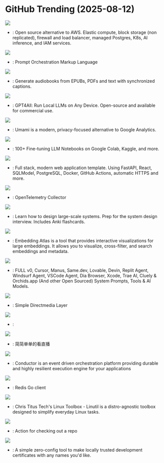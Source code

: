 # GitHub Trending (2025-08-12)

![](https://img.shields.io/badge/Ruby-New%20475-green?style=flat-square&logo=appveyor)
- [](https://github.comundefined): Open source alternative to AWS. Elastic compute, block storage (non replicated), firewall and load balancer, managed Postgres, K8s, AI inference, and IAM services.

![](https://img.shields.io/badge/TypeScript-New%20307-green?style=flat-square&logo=appveyor)
- [](https://github.comundefined): Prompt Orchestration Markup Language

![](https://img.shields.io/badge/Python-New%20187-green?style=flat-square&logo=appveyor)
- [](https://github.comundefined): Generate audiobooks from EPUBs, PDFs and text with synchronized captions.

![](https://img.shields.io/badge/C%2B%2B-New%201-green?style=flat-square&logo=appveyor)
- [](https://github.comundefined): GPT4All: Run Local LLMs on Any Device. Open-source and available for commercial use.

![](https://img.shields.io/badge/TypeScript-New%20326-green?style=flat-square&logo=appveyor)
- [](https://github.comundefined): Umami is a modern, privacy-focused alternative to Google Analytics.

![](https://img.shields.io/badge/Jupyter%20Notebook-New%2045-green?style=flat-square&logo=appveyor)
- [](https://github.comundefined): 100+ Fine-tuning LLM Notebooks on Google Colab, Kaggle, and more.

![](https://img.shields.io/badge/TypeScript-New%20308-green?style=flat-square&logo=appveyor)
- [](https://github.comundefined): Full stack, modern web application template. Using FastAPI, React, SQLModel, PostgreSQL, Docker, GitHub Actions, automatic HTTPS and more.

![](https://img.shields.io/badge/Go-New%205-green?style=flat-square&logo=appveyor)
- [](https://github.comundefined): OpenTelemetry Collector

![](https://img.shields.io/badge/Python-New%20279-green?style=flat-square&logo=appveyor)
- [](https://github.comundefined): Learn how to design large-scale systems. Prep for the system design interview. Includes Anki flashcards.

![](https://img.shields.io/badge/TypeScript-New%20216-green?style=flat-square&logo=appveyor)
- [](https://github.comundefined): Embedding Atlas is a tool that provides interactive visualizations for large embeddings. It allows you to visualize, cross-filter, and search embeddings and metadata.

![](https://img.shields.io/badge/none-New%20408-green?style=flat-square&logo=appveyor)
- [](https://github.comundefined): FULL v0, Cursor, Manus, Same.dev, Lovable, Devin, Replit Agent, Windsurf Agent, VSCode Agent, Dia Browser, Xcode, Trae AI, Cluely & Orchids.app (And other Open Sourced) System Prompts, Tools & AI Models.

![](https://img.shields.io/badge/C-New%20114-green?style=flat-square&logo=appveyor)
- [](https://github.comundefined): Simple Directmedia Layer

![](https://img.shields.io/badge/Python-New%20222-green?style=flat-square&logo=appveyor)
- [](https://github.comundefined): 

![](https://img.shields.io/badge/Dart-New%20108-green?style=flat-square&logo=appveyor)
- [](https://github.comundefined): 简简单单的看直播

![](https://img.shields.io/badge/Java-New%20127-green?style=flat-square&logo=appveyor)
- [](https://github.comundefined): Conductor is an event driven orchestration platform providing durable and highly resilient execution engine for your applications

![](https://img.shields.io/badge/Go-New%206-green?style=flat-square&logo=appveyor)
- [](https://github.comundefined): Redis Go client

![](https://img.shields.io/badge/Shell-New%2069-green?style=flat-square&logo=appveyor)
- [](https://github.comundefined): Chris Titus Tech's Linux Toolbox - Linutil is a distro-agnostic toolbox designed to simplify everyday Linux tasks.

![](https://img.shields.io/badge/TypeScript-New%2010-green?style=flat-square&logo=appveyor)
- [](https://github.comundefined): Action for checking out a repo

![](https://img.shields.io/badge/Go-New%20112-green?style=flat-square&logo=appveyor)
- [](https://github.comundefined): A simple zero-config tool to make locally trusted development certificates with any names you'd like.


